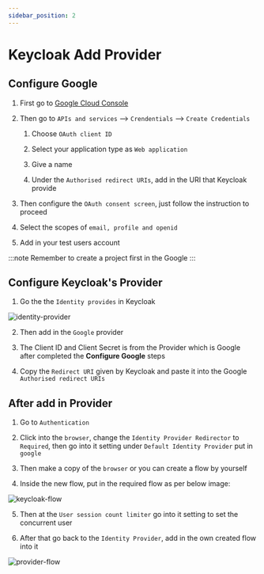 ```yaml
---
sidebar_position: 2
---
```


# Keycloak Add Provider

## Configure Google

1. First go to [Google Cloud Console](https://console.cloud.google.com)

2. Then go to `APIs and services` --> `Crendentials` --> `Create Credentials`

    1. Choose `OAuth client ID`

    2. Select your application type as `Web application`

    3. Give a name

    4. Under the `Authorised redirect URIs`, add in the URI that Keycloak provide

3. Then configure the `OAuth consent screen`, just follow the instruction to proceed

4. Select the scopes of `email, profile and openid`

5. Add in your test users account

:::note
Remember to create a project first in the Google
:::

## Configure Keycloak's Provider

1. Go the the `Identity provides` in Keycloak

![identity-provider](/img/keycloak-add-provider.png)

2. Then add in the `Google` provider

3. The Client ID and Client Secret is from the Provider which is Google after completed the **Configure Google** steps

4. Copy the `Redirect URI` given by Keycloak and paste it into the Google `Authorised redirect URIs`

## After add in Provider

1. Go to `Authentication`

2. Click into the `browser`, change the `Identity Provider Redirector` to `Required`, then go into it setting under `Default Identity Provider` put in `google`

3. Then make a copy of the `browser` or you can create a flow by yourself

4. Inside the new flow, put in the required flow as per below image:

![keycloak-flow](/img/keycloak-flow.png)

5. Then at the `User session count limiter` go into it setting to set the concurrent user

6. After that go back to the `Identity Provider`, add in the own created flow into it

![provider-flow](/img/provider-flow.png)




